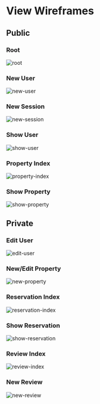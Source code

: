 # View Wireframes

## Public

### Root
![root]

### New User
![new-user]

### New Session
![new-session]

### Show User
![show-user]

### Property Index
![property-index]

### Show Property
![show-property]

## Private

### Edit User
![edit-user]

### New/Edit Property
![new-property]

### Reservation Index
![reservation-index]

### Show Reservation
![show-reservation]

### Review Index
![review-index]

### New Review
![new-review]

[root]: ./wireframes/root.JPG

[new-session]: ./wireframes/new_session.JPG

[new-user]: ./wireframes/new_user.JPG
[show-user]: ./wireframes/show_user.JPG
[edit-user]: ./wireframes/edit_user.JPG

[property-index]: ./wireframes/property_index.JPG
[new-property]: ./wireframes/new_property.JPG
[show-property]: ./wireframes/show_property.JPG

[reservation-index]: ./wireframes/reservation_index.JPG
[show-reservation]: ./wireframes/show_reservation.JPG

[review-index]: ./wireframes/review_index.JPG
[new-review]: ./wireframes/new_review.JPG
